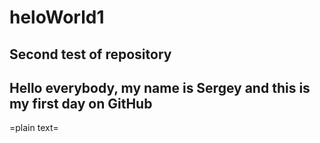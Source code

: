 # heloWorld1
Second test of repository
-----
Hello everybody, my name is Sergey and this is my first day on GitHub
-----

=plain text=
